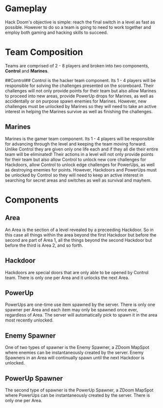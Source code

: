 # Gameplay #
Hack Doom's objective is simple:  reach the final switch in a level as fast as possible.  However to do so a team is going to need to work together and employ both gaming and hacking skills to succeed.

# Team Composition #
Teams are comprised of 2 - 8 players and broken into two components, __Control__ and __Marines__.

##Control##
Control is the hacker team component.  Its 1 - 4 players will be responsible for solving the challenges presented on the scoreboard.  Their challenges will not only provide points for their team but also allow Marines to proceed into new areas, provide PowerUp drops for Marines, as well as accidentally or on purpose spawn enemies for Marines.  However, new challenges must be unlocked by Marines so they will need to take an active interest in helping the Marines survive as well as finishing the challenges.

## Marines ##
Marines is the gamer team component.  Its 1 - 4 players will be responsible for advancing through the level and keeping the team moving forward.  Unlike Control they are given only one life each and if they all die their entire team will be eliminated!  Their actions in a level will not only provide points for their team but also allow Control to unlock new core challenges for Hackdoors, allow Control to unlock edge challenges for PowerUps, as well as destroying enemies for points.  However, Hackdoors and PowerUps must be unlocked by Control so they will need to keep an active interest in searching for secret areas and switches as well as survival and mayhem.

# Components #
## Area ##
An Area is the section of a level revealed by a preceeding Hackdoor.  So in this case all things within the area beyond the first Hackdoor but before the second are part of Area 1, all the things beyond the second Hackdoor but before the third is Area 2, and so forth.

## Hackdoor ##
Hackdoors are special doors that are only able to be opened by Control team.  There is only one per Area and it unlocks the next Area.

## PowerUp ##
PowerUps are one-time use item spawned by the server.  There is only one spawner per Area and each item may only be spawned once ever, regardless of Area.  The server will automatically pick to spawn it in the area most recently unlocked.

## Enemy Spawner ##
One of two types of spawner is the Enemy Spawner, a ZDoom MapSpot where enemies can be instantaneously created by the server.  Enemy Spawners in an Area will continually spawn until the next Hackdoor is unlocked.

## PowerUp Spawner ##
The second type of spawner is the PowerUp Spawner, a ZDoom MapSpot where PowerUps can be instantaneously created by the server.  There is only one per Area.
